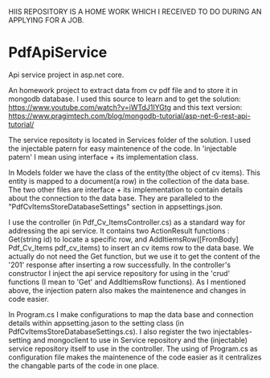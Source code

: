 HIIS REPOSITORY IS A HOME WORK WHICH I RECEIVED TO DO DURING AN APPLYING FOR A JOB.

# PdfApiService
 Api service project in asp.net core.
 
 An homework project to extract data from cv pdf file and to store it in mongodb  database.
 I used this source to learn and to get the solution: https://www.youtube.com/watch?v=iWTdJ1IYGtg
 and this text version: https://www.pragimtech.com/blog/mongodb-tutorial/asp-net-6-rest-api-tutorial/

 The service repositoty is located in Services folder of the solution.
 I used the injectable patern for easy maintenence of the code.
 In 'injectable patern' I mean using interface + its implementation class.

 In Models folder we have the class of the entity(the object of cv items). This entity is mapped
   to a document(a row) in the collection of the data base.
 The two other files are interface + its implementation to contain details about the connection
   to the data base.  They are paralleled to the "PdfCvItemsStoreDatabaseSettings" section in
   appsettings.json.

 I use the controller (in Pdf_Cv_ItemsController.cs) as a standard way for addressing the api
   service. It contains two ActionResult functions : Get(string id) to locate a specific row,
   and AddItiemsRow([FromBody] Pdf_Cv_Items pdf_cv_items) to insert an cv items row to the data base.
   We actually do not need the Get function, but we use it to get the content of the '201' response
   after inserting a row successfully.
 In the controller's constructor I inject the api service repository for using in the 'crud'
   functions (I mean to 'Get' and AddItiemsRow functions). As I mentioned above, the injection
   patern also makes the maintenence and changes in code easier.

 In Program.cs I make configurations to map the data base and connection details within appsetting.jason
   to the setting class (in PdfCvItemsStoreDatabaseSettings.cs). I also register the two injectables-
   setting and mongoclient to use in Service repository and the (injectable) service repository itself
   to use in the controller.
 The using of Program.cs as configuration file makes the maintenence of the code easier as it 
   centralizes the changable parts of the code in one place.
